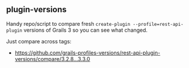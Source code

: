 plugin-versions
---

Handy repo/script to compare fresh `create-plugin --profile=rest-api-plugin` versions of Grails 3 so you can see what changed.

Just compare across tags:
* <https://github.com/grails-profiles-versions/rest-api-plugin-versions/compare/3.2.8...3.3.0>
